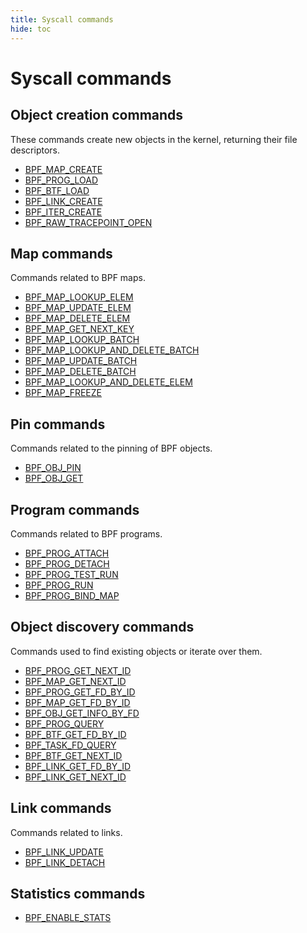 ```yaml
---
title: Syscall commands
hide: toc
---
```

# Syscall commands

## Object creation commands

These commands create new objects in the kernel, returning their file descriptors.

* [BPF_MAP_CREATE](BPF_MAP_CREATE.md)
* [BPF_PROG_LOAD](BPF_PROG_LOAD.md)
* [BPF_BTF_LOAD](BPF_BTF_LOAD.md)
* [BPF_LINK_CREATE](BPF_LINK_CREATE.md)
* [BPF_ITER_CREATE](BPF_ITER_CREATE.md)
* [BPF_RAW_TRACEPOINT_OPEN](BPF_RAW_TRACEPOINT_OPEN.md)

## Map commands

Commands related to BPF maps.

* [BPF_MAP_LOOKUP_ELEM](BPF_MAP_LOOKUP_ELEM.md)
* [BPF_MAP_UPDATE_ELEM](BPF_MAP_UPDATE_ELEM.md)
* [BPF_MAP_DELETE_ELEM](BPF_MAP_DELETE_ELEM.md)
* [BPF_MAP_GET_NEXT_KEY](BPF_MAP_GET_NEXT_KEY.md)
* [BPF_MAP_LOOKUP_BATCH](BPF_MAP_LOOKUP_BATCH.md)
* [BPF_MAP_LOOKUP_AND_DELETE_BATCH](BPF_MAP_LOOKUP_AND_DELETE_BATCH.md)
* [BPF_MAP_UPDATE_BATCH](BPF_MAP_UPDATE_BATCH.md)
* [BPF_MAP_DELETE_BATCH](BPF_MAP_DELETE_BATCH.md)
* [BPF_MAP_LOOKUP_AND_DELETE_ELEM](BPF_MAP_LOOKUP_AND_DELETE_ELEM.md)
* [BPF_MAP_FREEZE](BPF_MAP_FREEZE.md)

## Pin commands

Commands related to the pinning of BPF objects.

* [BPF_OBJ_PIN](BPF_OBJ_PIN.md)
* [BPF_OBJ_GET](BPF_OBJ_GET.md)

## Program commands

Commands related to BPF programs.

* [BPF_PROG_ATTACH](BPF_PROG_ATTACH.md)
* [BPF_PROG_DETACH](BPF_PROG_DETACH.md)
* [BPF_PROG_TEST_RUN](BPF_PROG_TEST_RUN.md)
* [BPF_PROG_RUN](BPF_PROG_TEST_RUN.md)
* [BPF_PROG_BIND_MAP](BPF_PROG_BIND_MAP.md)

## Object discovery commands

Commands used to find existing objects or iterate over them.

* [BPF_PROG_GET_NEXT_ID](BPF_PROG_GET_NEXT_ID.md)
* [BPF_MAP_GET_NEXT_ID](BPF_MAP_GET_NEXT_ID.md)
* [BPF_PROG_GET_FD_BY_ID](BPF_PROG_GET_FD_BY_ID.md)
* [BPF_MAP_GET_FD_BY_ID](BPF_MAP_GET_FD_BY_ID.md)
* [BPF_OBJ_GET_INFO_BY_FD](BPF_OBJ_GET_INFO_BY_FD.md)
* [BPF_PROG_QUERY](BPF_PROG_QUERY.md)
* [BPF_BTF_GET_FD_BY_ID](BPF_BTF_GET_FD_BY_ID.md)
* [BPF_TASK_FD_QUERY](BPF_TASK_FD_QUERY.md)
* [BPF_BTF_GET_NEXT_ID](BPF_BTF_GET_NEXT_ID.md)
* [BPF_LINK_GET_FD_BY_ID](BPF_LINK_GET_FD_BY_ID.md)
* [BPF_LINK_GET_NEXT_ID](BPF_LINK_GET_NEXT_ID.md)

## Link commands 

Commands related to links.

* [BPF_LINK_UPDATE](BPF_LINK_UPDATE.md)
* [BPF_LINK_DETACH](BPF_LINK_DETACH.md)

## Statistics commands

* [BPF_ENABLE_STATS](BPF_ENABLE_STATS.md)
